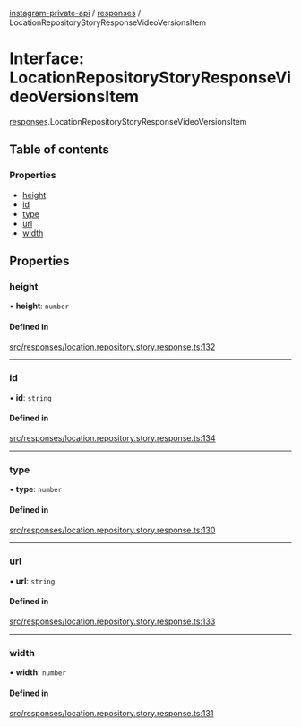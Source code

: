 [instagram-private-api](../../README.md) / [responses](../../modules/responses.md) / LocationRepositoryStoryResponseVideoVersionsItem

# Interface: LocationRepositoryStoryResponseVideoVersionsItem

[responses](../../modules/responses.md).LocationRepositoryStoryResponseVideoVersionsItem

## Table of contents

### Properties

- [height](LocationRepositoryStoryResponseVideoVersionsItem.md#height)
- [id](LocationRepositoryStoryResponseVideoVersionsItem.md#id)
- [type](LocationRepositoryStoryResponseVideoVersionsItem.md#type)
- [url](LocationRepositoryStoryResponseVideoVersionsItem.md#url)
- [width](LocationRepositoryStoryResponseVideoVersionsItem.md#width)

## Properties

### height

• **height**: `number`

#### Defined in

[src/responses/location.repository.story.response.ts:132](https://github.com/Nerixyz/instagram-private-api/blob/b3351b9/src/responses/location.repository.story.response.ts#L132)

___

### id

• **id**: `string`

#### Defined in

[src/responses/location.repository.story.response.ts:134](https://github.com/Nerixyz/instagram-private-api/blob/b3351b9/src/responses/location.repository.story.response.ts#L134)

___

### type

• **type**: `number`

#### Defined in

[src/responses/location.repository.story.response.ts:130](https://github.com/Nerixyz/instagram-private-api/blob/b3351b9/src/responses/location.repository.story.response.ts#L130)

___

### url

• **url**: `string`

#### Defined in

[src/responses/location.repository.story.response.ts:133](https://github.com/Nerixyz/instagram-private-api/blob/b3351b9/src/responses/location.repository.story.response.ts#L133)

___

### width

• **width**: `number`

#### Defined in

[src/responses/location.repository.story.response.ts:131](https://github.com/Nerixyz/instagram-private-api/blob/b3351b9/src/responses/location.repository.story.response.ts#L131)

